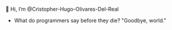 👋 Hi, I’m @Cristopher-Hugo-Olivares-Del-Real
- What do programmers say before they die?
"Goodbye, world."

<!---
Cristopher-Hugo-Olivares-Del-Real/Cristopher-Hugo-Olivares-Del-Real is a ✨ special ✨ repository because its `README.md` (this file) appears on your GitHub profile.
You can click the Preview link to take a look at your changes.
--->
